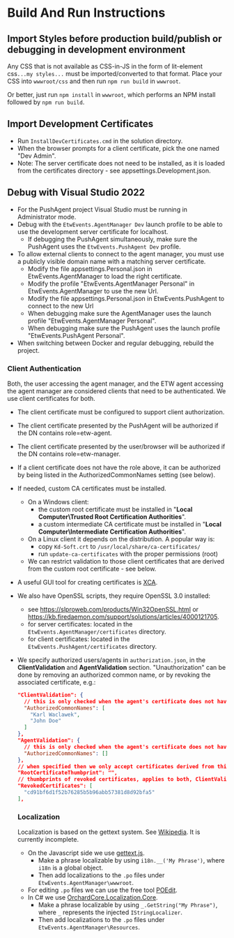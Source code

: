 # Build And Run Instructions

## Import Styles before production build/publish or debugging in development environment

Any CSS that is not available as CSS-in-JS in the form of lit-element css`...my styles...` must
be imported/converted to that format. Place your CSS into `wwwroot/css` and then run `npm run build` in `wwwroot`.

Or better, just run `npm install` in `wwwroot`, which performs an NPM install followed by `npm run build`.

## Import Development Certificates

- Run `InstallDevCertificates.cmd` in the solution directory.
- When the browser prompts for a client certificate, pick the one named "Dev Admin".
- Note: The server certificate does not need to be installed, as it is loaded from the certificates directory - see appsettings.Development.json.

## Debug with Visual Studio 2022

- For the PushAgent project Visual Studio must be running in Administrator mode.
- Debug with the `EtwEvents.AgentManager Dev` launch profile to be able to use the development server certificate for localhost.
  - If debugging the PushAgent simultaneously, make sure the PushAgent uses the `EtwEvents.PushAgent Dev` profile.
- To allow external clients to connect to the agent manager, you must use a publicly visible domain name with a matching server certificate.
  - Modify the file appsettings.Personal.json in EtwEvents.AgentManager to load the right certificate.
  - Modify the profile "EtwEvents.AgentManager Personal" in EtwEvents.AgentManager to use the new Url.
  - Modify the file appsettings.Personal.json in EtwEvents.PushAgent to connect to the new Url
  - When debugging make sure the AgentManager uses the launch profile "EtwEvents.AgentManager Personal".
  - When debugging make sure the PushAgent uses the launch profile "EtwEvents.PushAgent Personal".
- When switching between Docker and regular debugging, rebuild the project.

### Client Authentication

Both, the user accessing the agent manager, and the ETW agent accessing the agent manager are considered clients that need to be authenticated.
We use client certificates for both.

- The client certificate must be configured to support client authorization.

- The client certificate presented by the PushAgent will be authorized if the DN contains role=etw-agent.

- The client certificate presented by the user/browser will be authorized if the DN contains role=etw-manager.

- If a client certificate does not have the role above, it can be authorized by being listed in the AuthorizedCommonNames setting (see below).

- If needed, custom CA certificates must be installed.
  
  - On a Windows client:
    - the custom root certificate must be installed in "**Local Computer\Trusted Root Certification Authorities**".
    - a custom intermediate CA certificate must be installed in "**Local Computer\Intermediate Certification Authorities**".
  - On a Linux client it depends on the distribution. A popular way is:
    - copy `Kd-Soft.crt` to `/usr/local/share/ca-certificates/`
    - run `update-ca-certificates` with the proper permissions (root)
  - We can restrict validation to those client certificates that are derived from the custom root certificate - see below.

- A useful GUI tool for creating certificates is [XCA](https://www.hohnstaedt.de/xca/).

- We also have OpenSSL scripts, they require OpenSSL 3.0 installed:
  
  - see https://slproweb.com/products/Win32OpenSSL.html or https://kb.firedaemon.com/support/solutions/articles/4000121705.
  - for server certificates: located in the `EtwEvents.AgentManager/certificates` directory.
  - for client certificates: located in the `EtwEvents.PushAgent/certificates` directory.

- We specify authorized users/agents in `authorization.json`, in the **ClientValidation** and **AgentValidation** section.
  "Unauthorization" can be done by removing an authorized common name, or by revoking the associated certificate, e.g.:
  
  ```json
  "ClientValidation": {
    // this is only checked when the agent's certificate does not have role=etw-manager
    "AuthorizedCommonNames": [
      "Karl Waclawek",
      "John Doe"
    ]
  },
  "AgentValidation": {
    // this is only checked when the agent's certificate does not have role=etw-agent
    "AuthorizedCommonNames": []
  },
  // when specified then we only accept certificates derived from this root certificate
  "RootCertificateThumbprint": "",
  // thumbprints of revoked certificates, applies to both, ClientValidation and AgentValidation
  "RevokedCertificates": [
    "cd91bf6d1f52b76285b5b96abb57381d8d92bfa5"
  ],
  ```
  
  ### Localization
  
  Localization is based on the gettext system. See [Wikipedia](https://en.wikipedia.org/wiki/Gettext).
  It is currently incomplete.
  
  - On the Javascript side we use [gettext.js](https://github.com/guillaumepotier/gettext.js).
    - Make a phrase localizable by using `i18n.__('My Phrase')`, where `i18n` is a global object.
    - Then add localizations to the `.po` files under `EtwEvents.AgentManager\wwwroot`.
  - For editing `.po` files we can use the free tool [POEdit]( https://poedit.net/).
  - In C# we use [OrchardCore.Localization.Core](https://github.com/OrchardCMS/OrchardCore/tree/main/src/OrchardCore/OrchardCore.Localization.Core).
    - Make a phrase localizable by using `_.GetString("My Phrase")`, where `_` represents the injected `IStringLocalizer`.
    - Then add localizations to the `.po` files under `EtwEvents.AgentManager\Resources`.
